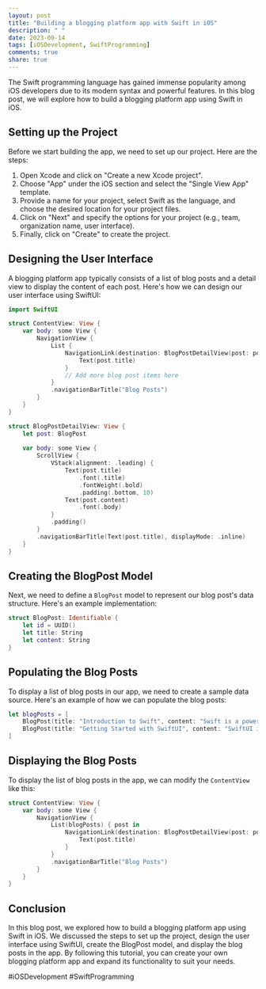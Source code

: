 ```yaml
---
layout: post
title: "Building a blogging platform app with Swift in iOS"
description: " "
date: 2023-09-14
tags: [iOSDevelopment, SwiftProgramming]
comments: true
share: true
---
```


The Swift programming language has gained immense popularity among iOS developers due to its modern syntax and powerful features. In this blog post, we will explore how to build a blogging platform app using Swift in iOS.

## Setting up the Project

Before we start building the app, we need to set up our project. Here are the steps:

1. Open Xcode and click on "Create a new Xcode project".
2. Choose "App" under the iOS section and select the "Single View App" template.
3. Provide a name for your project, select Swift as the language, and choose the desired location for your project files.
4. Click on "Next" and specify the options for your project (e.g., team, organization name, user interface).
5. Finally, click on "Create" to create the project.

## Designing the User Interface

A blogging platform app typically consists of a list of blog posts and a detail view to display the content of each post. Here's how we can design our user interface using SwiftUI:

```swift
import SwiftUI

struct ContentView: View {
    var body: some View {
        NavigationView {
            List {
                NavigationLink(destination: BlogPostDetailView(post: post)) {
                    Text(post.title)
                }
                // Add more blog post items here
            }
            .navigationBarTitle("Blog Posts")
        }
    }
}

struct BlogPostDetailView: View {
    let post: BlogPost
    
    var body: some View {
        ScrollView {
            VStack(alignment: .leading) {
                Text(post.title)
                    .font(.title)
                    .fontWeight(.bold)
                    .padding(.bottom, 10)
                Text(post.content)
                    .font(.body)
            }
            .padding()
        }
        .navigationBarTitle(Text(post.title), displayMode: .inline)
    }
}
```

## Creating the BlogPost Model

Next, we need to define a `BlogPost` model to represent our blog post's data structure. Here's an example implementation:

```swift
struct BlogPost: Identifiable {
    let id = UUID()
    let title: String
    let content: String
}
```

## Populating the Blog Posts

To display a list of blog posts in our app, we need to create a sample data source. Here's an example of how we can populate the blog posts:

```swift
let blogPosts = [
    BlogPost(title: "Introduction to Swift", content: "Swift is a powerful and intuitive programming language for iOS development."),
    BlogPost(title: "Getting Started with SwiftUI", content: "SwiftUI is a declarative framework for building user interfaces in Swift.")
]
```

## Displaying the Blog Posts

To display the list of blog posts in the app, we can modify the `ContentView` like this:

```swift
struct ContentView: View {
    var body: some View {
        NavigationView {
            List(blogPosts) { post in
                NavigationLink(destination: BlogPostDetailView(post: post)) {
                    Text(post.title)
                }
            }
            .navigationBarTitle("Blog Posts")
        }
    }
}
```

## Conclusion

In this blog post, we explored how to build a blogging platform app using Swift in iOS. We discussed the steps to set up the project, design the user interface using SwiftUI, create the BlogPost model, and display the blog posts in the app. By following this tutorial, you can create your own blogging platform app and expand its functionality to suit your needs.

#iOSDevelopment #SwiftProgramming